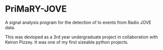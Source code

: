 PriMaRY-JOVE
============

A signal analysis program for the detection of Io events from Radio JOVE data.

This was devloped as a 3rd year undergraduate project in collaboration with Keiron Pizzey.
It was one of my first sizeable python projects.
